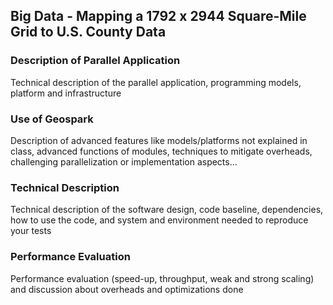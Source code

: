 ## Big Data - Mapping a 1792 x 2944 Square-Mile Grid to U.S. County Data

### Description of Parallel Application
Technical description of the parallel application, programming models, platform and infrastructure

### Use of Geospark
Description of advanced features like models/platforms not explained in class, advanced functions of modules, techniques to mitigate overheads, challenging parallelization or implementation aspects...

### Technical Description
Technical description of the software design, code baseline, dependencies, how to use the code, and system and environment needed to reproduce your tests

### Performance Evaluation
Performance evaluation (speed-up, throughput, weak and strong scaling) and discussion about overheads and optimizations done
